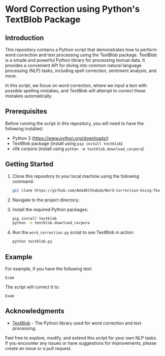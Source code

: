 # Word Correction using Python's TextBlob Package

## Introduction

This repository contains a Python script that demonstrates how to perform word correction and text processing using the TextBlob package. TextBlob is a simple and powerful Python library for processing textual data. It provides a convenient API for diving into common natural language processing (NLP) tasks, including spell correction, sentiment analysis, and more.

In this script, we focus on word correction, where we input a text with possible spelling mistakes, and TextBlob will attempt to correct these mistakes automatically.

## Prerequisites

Before running the script in this repository, you will need to have the following installed:

- Python 3 (https://www.python.org/downloads/)
- TextBlob package (install using `pip install textblob`)
- nltk corpora (install using `python -m textblob.download_corpora`)

## Getting Started

1. Clone this repository to your local machine using the following command:

   ```bash
   git clone https://github.com/AdadAlShabab/Word-Correction-Using-TextBlob-Package.git
   ```

2. Navigate to the project directory:

3. Install the required Python packages:

   ```bash
   pip install textblob
   python -m textblob.download_corpora
   ```

4. Run the `word_correction.py` script to see TextBlob in action:

   ```bash
   python textblob.py
   ```

## Example

For example, if you have the following text:

```
Ecam
```

The script will correct it to:

```
Exam
```

## Acknowledgments

- [TextBlob](https://textblob.readthedocs.io/en/dev/) - The Python library used for word correction and text processing.

Feel free to explore, modify, and extend this script for your own NLP tasks. If you encounter any issues or have suggestions for improvements, please create an issue or a pull request.
